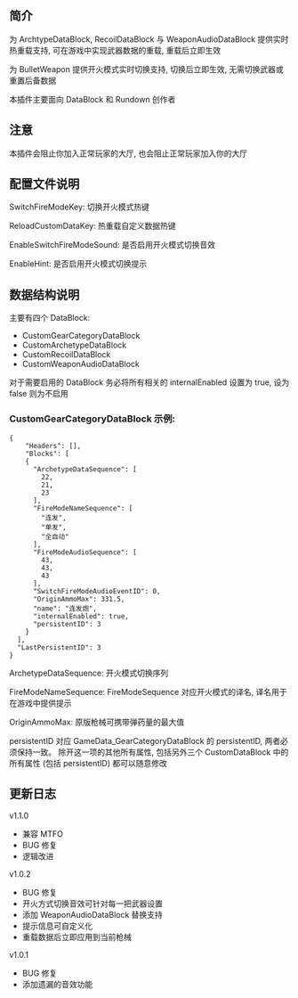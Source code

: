 ## 简介

为 ArchtypeDataBlock, RecoilDataBlock 与 WeaponAudioDataBlock 提供实时热重载支持, 可在游戏中实现武器数据的重载, 重载后立即生效

为 BulletWeapon 提供开火模式实时切换支持, 切换后立即生效, 无需切换武器或重置后备数据

本插件主要面向 DataBlock 和 Rundown 创作者

## 注意

本插件会阻止你加入正常玩家的大厅, 也会阻止正常玩家加入你的大厅

## 配置文件说明

SwitchFireModeKey: 切换开火模式热键

ReloadCustomDataKey: 热重载自定义数据热键

EnableSwitchFireModeSound: 是否启用开火模式切换音效

EnableHint: 是否启用开火模式切换提示

## 数据结构说明

主要有四个 DataBlock:
 - CustomGearCategoryDataBlock
 - CustomArchetypeDataBlock
 - CustomRecoilDataBlock
 - CustomWeaponAudioDataBlock
 
对于需要启用的 DataBlock 务必将所有相关的 internalEnabled 设置为 true, 设为 false 则为不启用

### CustomGearCategoryDataBlock 示例:
```
{
    "Headers": [],
    "Blocks": [
    {
      "ArchetypeDataSequence": [
        22,
        21,
        23
      ],
      "FireModeNameSequence": [
        "连发",
        "单发",
        "全自动"
      ],
      "FireModeAudioSequence": [
        43,
        43,
        43
      ],
      "SwitchFireModeAudioEventID": 0,
      "OriginAmmoMax": 331.5,
      "name": "连发炮",
      "internalEnabled": true,
      "persistentID": 3
    }
  ],
  "LastPersistentID": 3
}
```
ArchetypeDataSequence: 开火模式切换序列

FireModeNameSequence: FireModeSequence 对应开火模式的译名, 译名用于在游戏中提供提示

OriginAmmoMax: 原版枪械可携带弹药量的最大值

persistentID 对应 GameData_GearCategoryDataBlock 的 persistentID, 两者必须保持一致。 除开这一项的其他所有属性, 包括另外三个 CustomDataBlock 中的所有属性 (包括 persistentID) 都可以随意修改

## 更新日志

v1.1.0
 - 兼容 MTFO
 - BUG 修复
 - 逻辑改进

v1.0.2
 - BUG 修复
 - 开火方式切换音效可针对每一把武器设置
 - 添加 WeaponAudioDataBlock 替换支持
 - 提示信息可自定义化
 - 重载数据后立即应用到当前枪械

v1.0.1
 - BUG 修复
 - 添加遗漏的音效功能

